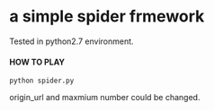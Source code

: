 # a simple spider frmework

Tested in python2.7  environment.

#### HOW TO PLAY  

```
python spider.py 
```
origin_url and maxmium number could be changed.
